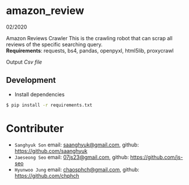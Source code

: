 # amazon_review 

02/2020

Amazon Reviews Crawler
This is the crawling robot that can scrap all reviews of the specific searching query. <br>
**Requirements**: requests, bs4, pandas, openpyxl, html5lib, proxycrawl



Output
*Csv file*

## Development

- Install dependencies
```bash
$ pip install -r requirements.txt
```





# Contributer
* `Sanghyuk Son` email: saanghyuk@gmail.com, github: https://github.com/saanghyuk
* `Jaeseong Seo` email: 07js23@gmail.com, github: https://github.com/js-seo
* `Hyunwoo Jung` email: chaosphch@gmail.com, github: <https://github.com/chphch>
